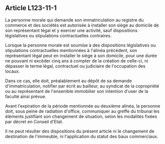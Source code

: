 Article L123-11-1
----
La personne morale qui demande son immatriculation au registre du commerce et
des sociétés est autorisée à installer son siège au domicile de son représentant
légal et y exercer une activité, sauf dispositions législatives ou stipulations
contractuelles contraires.

Lorsque la personne morale est soumise à des dispositions législatives ou
stipulations contractuelles mentionnées à l'alinéa précédent, son représentant
légal peut en installer le siège à son domicile, pour une durée ne pouvant ni
excéder cinq ans à compter de la création de celle-ci, ni dépasser le terme
légal, contractuel ou judiciaire de l'occupation des locaux.

Dans ce cas, elle doit, préalablement au dépôt de sa demande d'immatriculation,
notifier par écrit au bailleur, au syndicat de la copropriété ou au représentant
de l'ensemble immobilier son intention d'user de la faculté ainsi prévue.

Avant l'expiration de la période mentionnée au deuxième alinéa, la personne
doit, sous peine de radiation d'office, communiquer au greffe du tribunal les
éléments justifiant son changement de situation, selon les modalités fixées par
décret en Conseil d'Etat.

Il ne peut résulter des dispositions du présent article ni le changement de
destination de l'immeuble, ni l'application du statut des baux commerciaux.
